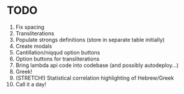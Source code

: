 # TODO
1. Fix spacing
2. Transliterations
3. Populate strongs definitions (store in separate table initially)
4. Create modals
5. Cantillation/niqqud option buttons
6. Option buttons for transliterations
7. Bring lambda api code into codebase (and possibly autodeploy...)
8. Greek!
9. (STRETCH!) Statistical correlation highlighting of Hebrew/Greek
10. Call it a day!
